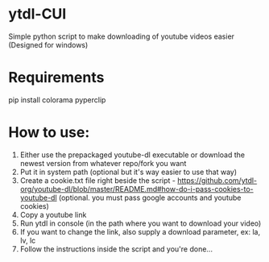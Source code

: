 # ytdl-CUI
Simple python script to make downloading of youtube videos easier (Designed for windows)

# Requirements

pip install colorama pyperclip

# How to use:

1. Either use the prepackaged youtube-dl executable or download the newest version from whatever repo/fork you want
2. Put it in system path (optional but it's way easier to use that way)
3. Create a cookie.txt file right beside the script - https://github.com/ytdl-org/youtube-dl/blob/master/README.md#how-do-i-pass-cookies-to-youtube-dl (optional. you must pass google accounts and youtube cookies)
4. Copy a youtube link
5. Run ytdl in console (in the path where you want to download your video)
6. If you want to change the link, also supply a download parameter, ex: la, lv, lc
7. Follow the instructions inside the script and you're done...
